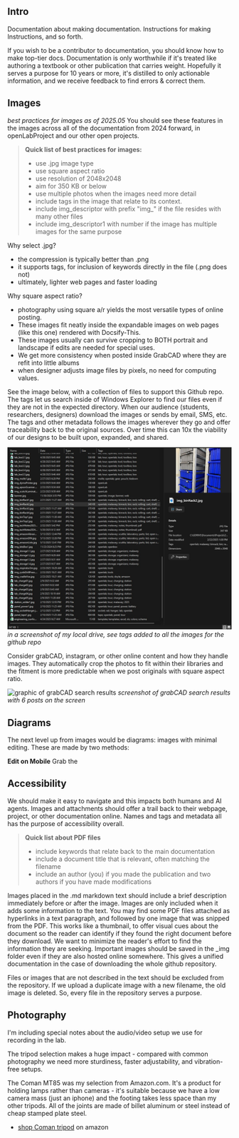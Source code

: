 ## Intro

Documentation about making documentation. Instructions for making Instructions, and so forth.

If you wish to be a contributor to documentation, you should know how to make top-tier docs.   Documentation is only worthwhile if it's treated like authoring a textbook or other publication that carries weight.  Hopefully it serves a purpose for 10 years or more, it's distilled to only actionable information, and we receive feedback to find errors & correct them.

## Images
_best practices for images as of 2025.05_
You should see these features in the images across all of the documentation from 2024 forward, in openLabProject and our other open projects.

>
> **Quick list of best practices for images:**
> * use .jpg image type
> * use square aspect ratio
> * use resolution of 2048x2048
> * aim for 350 KB or below
> * use multiple photos when the images need more detail
> * include tags in the image that relate to its context.
> * include img_descriptor with prefix "img_" if the file resides with many other files
> * include img_descriptor1 with number if the image has multiple images for the same purpose
>


Why select .jpg?
* the compression is typically better than .png
* it supports tags, for inclusion of keywords directly in the file (.png does not)
* ultimately, lighter web pages and faster loading

Why square aspect ratio?
* photography using square a/r yields the most versatile types of online posting.
* These images fit neatly inside the expandable images on web pages (like this one) rendered with Docsify-This.
* These images usually can survive cropping to BOTH portrait and landscape if edits are needed for special uses.
* We get more consistency when posted inside GrabCAD where they are refit into little albums
* when designer adjusts image files by pixels, no need for computing values.

See the image below, with a collection of files to support this Github repo.  The tags let us search inside of Windows Explorer to find our files even if they are not in the expected directory.  When our audience (students, researchers, designers) download the images or sends by email, SMS, etc.  The tags and other metadata follows the images wherever they go and offer traceability back to the original sources.  Over time this can 10x the viability of our designs to be built upon, expanded, and shared.

![view of files in directory](img/img_meta1.jpg)
_in a screenshot of my local drive, see tags added to all the images for the github repo_

Consider grabCAD, instagram, or other online content and how they handle images. They automatically crop the photos to fit within their libraries and the fitment is more predictable when we post originals with square aspect ratio.

![graphic of grabCAD search results](img/img_meta2.jpg)
_screenshot of grabCAD search results with 6 posts on the screen_




## Diagrams
The next level up from images would be diagrams: images with minimal editing.  These are made by two methods:

**Edit on Mobile**
Grab the 


## Accessibility
We should make it easy to navigate and this impacts both humans and AI agents.  Images and attachments should offer a trail back to their webpage, project, or other documentation online.  Names and tags and metadata all has the purpose of accessibility overall.

>
> **Quick list about PDF files**
> * include keywords that relate back to the main documentation
> * include a document title that is relevant, often matching the filename
> * include an author (you) if you made the publication and two authors if you have made modifications
> 

Images placed in the .md markdown text should include a brief description immediately before or after the image.  Images are only included when it adds some information to the text.  You may find some PDF files attached as hyperlinks in a text paragraph, and followed by one image that was snipped from the PDF.  This works like a thumbnail, to offer visual cues about the document so the reader can identify if they found the right document before they download.  We want to minimize the reader's effort to find the information they are seeking.  Important images should be saved in the _img folder even if they are also hosted online somewhere.  This gives a unified documentation in the case of downloading the whole github repository. 

Files or images that are not described in the text should be excluded from the repository.  If we upload a duplicate image with a new filename, the old image is deleted.  So, every file in the repository serves a purpose.  

## Photography

I'm including special notes about the audio/video setup we use for recording in the lab.

The tripod selection makes a huge impact - compared with common photography we need more sturdiness, faster adjustability, and vibration-free setups.

The Coman MT85 was my selection from Amazon.com.  It's a product for holding lamps rather than cameras - it's suitable because we have a low camera mass (just an iphone) and the footing takes less space than my other tripods. All of the joints are made of billet aluminum or steel instead of cheap stamped plate steel.
* [shop Coman tripod](https://amzn.to/3FejyhT) on amazon


